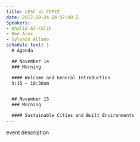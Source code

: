 ```yaml
---
title: LESC at COP22
date: 2017-10-24 14:57:00 Z
Speakers:
- Khalid Al-Falih
- Ken Alex
- Sylvain Allano
schedule text: |-
  # Agenda

  ## November 14
  ### Morning

  #### Welcome and General Introduction
  9:15 – 10:30am


  ## November 15
  ### Morning

  #### Sustainable Cities and Built Environments
---
```


event description